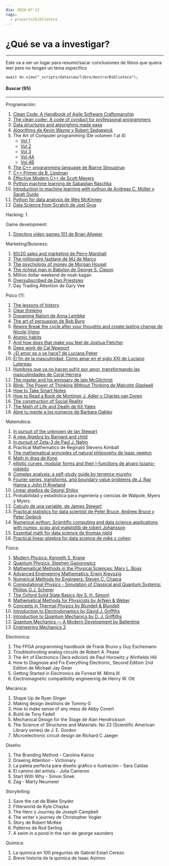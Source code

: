 ```yaml
---
dia: 2024-07-12
tags:
  - proyecto/biblioteca
---
```

# ¿Qué se va a investigar?
---
Este va a ser un lugar para resumir/sacar conclusiones de libros que quiera leer pero no tengan un tema especifico

```dataviewjs
await dv.view("_scripts/dataview/libro/mostrarBiblioteca");
```

#### Buscar (95)
---
Programación:
1. [Clean Code: A Handbook of Agile Software Craftsmanship](https://www.amazon.com/-/es/Clean-Code-Handbook-Software-Craftsmanship/dp/0132350882)
2. [The clean coder: A code of conduct for professional programmers](https://www.amazon.com/Clean-Coder-Conduct-Professional-Programmers/dp/0137081073?crid=96VPKYXOH8G3&dib=eyJ2IjoiMSJ9.rdw3PMr3wD3WIrcNOulGNDSIU56H-W8ejYEhzLxdz1S7nHsRVJgGKZ-uygyZqYv4RppqhCDJn1y9oIiWuJchnUgCmpyve-FPnW-tvWjLRy2_vqKqqtTN17SfunWthmUuLQ5eQFCdAVc1fxE4VS7MpELr3gjZ6wD2r9Wn0Ygf2aHzWMffr5kkmE_Zhmgdb9VIIk5BIyjkTyJU20AzibTg6Qg02tEqBuG7DYw5lGfQAXY.pUuCMnnmmdzQiVPZGQJMQpqknm9x3p_a8X0_AZ1IXJg&dib_tag=se&keywords=clean+coder&qid=1729865582&s=books&sprefix=clean+coder,stripbooks-intl-ship,262&sr=1-1)
3. [Data structures and algorighms made ease](https://www.amazon.com/Data-Structures-Algorithms-Made-Easy/dp/819324527X?crid=G31OCCC8ZQQA&dib=eyJ2IjoiMSJ9.8PqGJDeo_Ni4bawG2n0vNWxFlJe6RRbcOAwHvqFEpugIB3uS9B9CCvCh_cvbzDpVo0saFGFjmO8Ry9ae_5Hy84DPy5BXWUmgJOq3Jmik-rT6Eq3QHSZA25dOQeRwylLm10UQHFk-2qp24oz2jE7_HtAl6K3Ie3z7ApgVGXyQ3LYvlxvz9aSLZ4Kv9OlIGaj6FtoSqc9DWZPEmBmIjrWXB_EGIgxwKU6bhke773mBkM8.ZL256Mn5VIPP2oEbHZZAotewciMToYVtAyWujE6m1TE&dib_tag=se&keywords=data+structures+and+algorithms+made+easy&qid=1729865654&s=books&sprefix=data+structures+and+algorighms+made+ease,stripbooks-intl-ship,710&sr=1-1)
4. [Algorithms de Kevin Wayne y Robert Sedgewick](https://www.amazon.com/Algorithms-4th-Robert-Sedgewick/dp/032157351X?crid=3TAJ5AVYTGJ6B&dib=eyJ2IjoiMSJ9.nQVh5vkeazDhoB5n4jA7xz_6sPMJug7iKKYTvuooH9kPot_8fLLE_xYZzLtwyWLt1XWAA6QPCYNKV8PTxAhVoploHeQsUhkMXtEHqeUCmq3vYQw2-2BHSYBwM4JtV7895fnqe_YG9a-8WYG6En7nDdkMgHAQQTVAch9JB8Oxa0M.fiQV2WI0xtVSzMCd-UFosYrp58tL_R-nkjZf1JtkVtI&dib_tag=se&keywords=Algorithms+de+Kevin+Wayne+y+Robert+Sedgewick&qid=1729865694&s=books&sprefix=algorithms+de+kevin+wayne+y+robert+sedgewick,stripbooks-intl-ship,253&sr=1-1)
5. The Art of Computer programming (De volumen 1 al 4)
    * [Vol 1](https://www.amazon.com/Art-Computer-Programming-Vol-Fundamental/dp/0201896834?crid=LTGFBWJDSSAX&dib=eyJ2IjoiMSJ9.W1yshZHh5h7sw9X5XePy5JDxLTM4DGqqUqu-BmZw_VPBHNU6XUbsQBMn9oKJ3kaGSCXJpmxcdPGo22f0SlAZTkrRcglOK_ZfOofE8EmWRK6IfNZTTykPomKnNPC8S5WZoq0ZHsAGqvlT0AifV0OvCEJqLRYA0xbr7y-2gij6Vtpy8_sphEi07pNpKDimTXpHJtSf8bgSp1XISzbGxV3davWU65AFyqcoRqK67ChWd7k.KqW9EwNi1ECxGIO9ym1NYuk60-oK7hC1wT_ifExT2-g&dib_tag=se&keywords=The+Art+of+Computer+programming&qid=1729865739&s=books&sprefix=the+art+of+computer+programming,stripbooks-intl-ship,435&sr=1-2)
    * [Vol 2](https://www.amazon.com/Art-Computer-Programming-Seminumerical-Algorithms/dp/0201896842?crid=LTGFBWJDSSAX&dib=eyJ2IjoiMSJ9.W1yshZHh5h7sw9X5XePy5JDxLTM4DGqqUqu-BmZw_VPBHNU6XUbsQBMn9oKJ3kaGSCXJpmxcdPGo22f0SlAZTkrRcglOK_ZfOofE8EmWRK6IfNZTTykPomKnNPC8S5WZoq0ZHsAGqvlT0AifV0OvCEJqLRYA0xbr7y-2gij6Vtpy8_sphEi07pNpKDimTXpHJtSf8bgSp1XISzbGxV3davWU65AFyqcoRqK67ChWd7k.KqW9EwNi1ECxGIO9ym1NYuk60-oK7hC1wT_ifExT2-g&dib_tag=se&keywords=The+Art+of+Computer+programming&qid=1729865739&s=books&sprefix=the+art+of+computer+programming,stripbooks-intl-ship,435&sr=1-6)
    * [Vol 3](https://www.amazon.com/Art-Computer-Programming-Sorting-Searching/dp/0201896850?crid=LTGFBWJDSSAX&dib=eyJ2IjoiMSJ9.W1yshZHh5h7sw9X5XePy5JDxLTM4DGqqUqu-BmZw_VPBHNU6XUbsQBMn9oKJ3kaGSCXJpmxcdPGo22f0SlAZTkrRcglOK_ZfOofE8EmWRK6IfNZTTykPomKnNPC8S5WZoq0ZHsAGqvlT0AifV0OvCEJqLRYA0xbr7y-2gij6Vtpy8_sphEi07pNpKDimTXpHJtSf8bgSp1XISzbGxV3davWU65AFyqcoRqK67ChWd7k.KqW9EwNi1ECxGIO9ym1NYuk60-oK7hC1wT_ifExT2-g&dib_tag=se&keywords=The+Art+of+Computer+programming&qid=1729865739&s=books&sprefix=the+art+of+computer+programming,stripbooks-intl-ship,435&sr=1-5)
    * [Vol 4A](https://www.amazon.com/Art-Computer-Programming-Combinatorial-Algorithms/dp/0201038048?crid=LTGFBWJDSSAX&dib=eyJ2IjoiMSJ9.W1yshZHh5h7sw9X5XePy5JDxLTM4DGqqUqu-BmZw_VPBHNU6XUbsQBMn9oKJ3kaGSCXJpmxcdPGo22f0SlAZTkrRcglOK_ZfOofE8EmWRK6IfNZTTykPomKnNPC8S5WZoq0ZHsAGqvlT0AifV0OvCEJqLRYA0xbr7y-2gij6Vtpy8_sphEi07pNpKDimTXpHJtSf8bgSp1XISzbGxV3davWU65AFyqcoRqK67ChWd7k.KqW9EwNi1ECxGIO9ym1NYuk60-oK7hC1wT_ifExT2-g&dib_tag=se&keywords=The+Art+of+Computer+programming&qid=1729865739&s=books&sprefix=the+art+of+computer+programming,stripbooks-intl-ship,435&sr=1-7)
    * [Vol 4B](https://www.amazon.com/Art-Computer-Programming-Combinatorial-Information/dp/0201038064?crid=LTGFBWJDSSAX&dib=eyJ2IjoiMSJ9.W1yshZHh5h7sw9X5XePy5JDxLTM4DGqqUqu-BmZw_VPBHNU6XUbsQBMn9oKJ3kaGSCXJpmxcdPGo22f0SlAZTkrRcglOK_ZfOofE8EmWRK6IfNZTTykPomKnNPC8S5WZoq0ZHsAGqvlT0AifV0OvCEJqLRYA0xbr7y-2gij6Vtpy8_sphEi07pNpKDimTXpHJtSf8bgSp1XISzbGxV3davWU65AFyqcoRqK67ChWd7k.KqW9EwNi1ECxGIO9ym1NYuk60-oK7hC1wT_ifExT2-g&dib_tag=se&keywords=The+Art+of+Computer+programming&qid=1729865739&s=books&sprefix=the+art+of+computer+programming,stripbooks-intl-ship,435&sr=1-3)
6. [The C++ programming language de Bjarne Stroustrup](https://www.amazon.com/Programming-Language-hardcover-4th/dp/0321958322?crid=3TZCCUQ8JMDUQ&dib=eyJ2IjoiMSJ9.dqLFFcUBpOPMmrZiPY2XGVsAozvhYX1s94iZnmxp9GbVp8Ux2F5xebsjsT87_0gjq1ToiE1Tl8TvtEnpm4Zw8xEeaZtTthzAauTihSdIcy3KC0nxiPYbgckk2LjRgcuP723OZfIFYhBnZ4r22BQMh5HxKOH4ZAkovnRVfBEEmK-gw7b130KBd1zmE4OzQwabHuOCkhkYIhOlLDJh3Pg1luJpEDIMJ6xV9j0YtZRdryI.cizCCpZq-s3amwSKaO9HTWjYKF27z6Kld6Vh8Nt4aFY&dib_tag=se&keywords=The+C+++programming+language+de+Bjarne+Stroustrup&qid=1729865861&s=books&sprefix=the+art+of+computer+programming,stripbooks-intl-ship,212&sr=1-1)
7. [C++ Primer de B. Lippman](https://www.amazon.com/Primer-5th-Stanley-B-Lippman/dp/0321714113?crid=2OMTFIS4J7N5&dib=eyJ2IjoiMSJ9.g3UWPxDFoiB35zNN0DtM64duK9OV3U6hjsbkHE1h_Ok.NPYMEBOmguTVZIDl9V8auvyEz7yFMYmbqwxIsbGdLkM&dib_tag=se&keywords=c+++primer+de+b.+lippmann&qid=1729865882&s=books&sprefix=the+c+++programming+language+de+bjarne+stroustrup,stripbooks-intl-ship,211&sr=1-1)
8. [Effective Modern C++ de Scott Meyers](https://www.amazon.com/Effective-Modern-Specific-Ways-Improve/dp/1491903996?crid=3VQ8UQRUP96H9&dib=eyJ2IjoiMSJ9.TVXKBOCBkOUKvkImz1L6lluy_aV2QlKqf29UEBgFxKxcohE94P5iTEgg6kPATdQbJNqCauk5zMQB-Yw55pRZeTm9JSfu6l8nX3Ws9itlpXw.gn03Odosl2YwT4BJK-RfMcNFjTP4PqmIL-wp-V027Hw&dib_tag=se&keywords=Effective+Modern+C+++de+Scott+Meyers&qid=1729866047&s=books&sprefix=introduction+to+algorithms+in-depth,stripbooks-intl-ship,190&sr=1-1)
9. [Python machine learning de Sabastian Raschka](https://www.amazon.com/Python-Machine-Learning-scikit-learn-TensorFlow/dp/1789955750?crid=2CP13ITDSGF1K&dib=eyJ2IjoiMSJ9.wATt1aK4OV6oyve7-mY_Bd-yvP2ULvd8jqqIjQktJdXu-nh6Iwzs8Q0dgY1TAOjbm-5mp3awLgEIMuTVjVZlqBgLv91HBuoYz5XvL3cR-XXC4k5N_3OQAaOzcev-rSnAr47SnfJ2NFb0p9XNUuVncuhj0SU-NazkbQoRO1eHN9XLo6IEON25AsmZUlR_nOeEUsiJxuot2iuScsw-j77b2I5IncLdSwHdMN-4zmqDQsA.XYX9mqu78klLw_AXjNnuBwDqk0wQO1yFBhjF11_Zm0Q&dib_tag=se&keywords=python+machine+learning+de+sebastian+raschka&qid=1729866078&s=books&sprefix=python+machine+learning+de+sabastian+raschka,stripbooks-intl-ship,372&sr=1-1)
10. [Introduction to machine learning with python de Andreas C. Müller y Sarah Guido](https://www.amazon.com/Introduction-Machine-Learning-Python-Scientists/dp/1449369413?crid=BNRON0SAFNYM&dib=eyJ2IjoiMSJ9.8xvwCgxw2TWdZ-oqg67stg.AtPW5ixvEWsAA7bQUohaD9X6kuFI7NVHFvibPdP5fU4&dib_tag=se&keywords=Introduction+to+machine+learning+with+python+de+Andreas+C.+M%C3%BCller+y+Sarah+Guido&qid=1729866113&s=books&sprefix=introduction+to+machine+learning+with+python+de+andreas+c.+m%C3%BCller+y+sarah+guido,stripbooks-intl-ship,203&sr=1-1)
11. [Python for data analysis de Wes McKinney](https://www.amazon.com/Python-Data-Analysis-Wrangling-Jupyter/dp/109810403X?crid=20Y1Y55J84HTH&dib=eyJ2IjoiMSJ9.mPK50KsuhdOu3siz0pjKPIO2_kY0Alblxl7dy0RuxE7IApqwCzrnr71tOIQwiHY4q-jcUiqFW9sXsH36WForFZNDjVfeQR_aO1xzfjMNloVDH-hih_bK_SWmtoOxAZh0i_0JuFbDFvbPg3IKF61TtYMdzZ2Jh1VrEbJ1ybUHAXXwAne1guuitl96G1qQEZqC7qGLADWn9jOoDMAR3OnSOF_eMpvNfXldKQ1geF2WaqU.5rrPpD4qyuVAmIL71EyquRbaeATbA268k8VEJKGpJ_4&dib_tag=se&keywords=Python+for+data+analysis+de+Wes+McKinney&qid=1729866144&s=books&sprefix=introduction+to+machine+learning+with+python+de+andreas+c.+m%C3%BCller+y+sarah+guido,stripbooks-intl-ship,326&sr=1-1)
12. [Data Science from Scratch de Joel Grus](https://www.amazon.com/Data-Science-Scratch-Principles-Python/dp/1492041130?crid=3OIAUEEZ248JV&dib=eyJ2IjoiMSJ9.8bSg9CnzT6ILYn7fN65f9KV2nW-cKKc8x0_9YIRDZ4RfGvmUjgBr8ITHFe99Cg1SY8hieuHF7QLP1X5h2uj1aw.fkyQ1YsMSDSPF43DpfxXcInCEfEaJsd4VpvCw-p11bg&dib_tag=se&keywords=Data+Science+from+Scratch+de+Joel+Grus&qid=1729866163&s=books&sprefix=data+science+from+scratch+de+joel+grus,stripbooks-intl-ship,825&sr=1-1)

Hacking:
1. 

Game development:
1. [Directing video games 101 de Brian Allgeier](https://www.amazon.com/Directing-Video-Games-Creative-Leaders-ebook/dp/B071Y7DNCZ?crid=1GZG3V6JOVPLY&dib=eyJ2IjoiMSJ9.7DlJqUCB8d78GOhBT7Riww.Wf7-iFEe8-bZTSqLdpZwm23i0Qrx9JIiKL4BIXMPxNA&dib_tag=se&keywords=Directing+video+games+101+de+Brian+Allgeier&qid=1729866236&s=books&sprefix=directing+video+games+101+de+brian+allgeier,stripbooks-intl-ship,203&sr=1-1)

Marketing/Buisness:
1. [80/20 sales and marketing de Perry Marshall](https://www.amazon.com/80-Sales-Marketing-Definitive-Paperback/dp/B0CL2MZDPL?crid=IT5EQQVO6DAL&dib=eyJ2IjoiMSJ9.BJZ3lv_RWXkrAls1ykPUMDx5p8UCy6roP3C9zk2SzNxswYa8li7xnCftjVVvG4jYuWOT0uX_SHnKP5N28ZTcmTDwlQwlhLtfW3NQGZLXkrWIg817zsL63_qtWCxCf652.y0GZZCuZblT_uJuV0vE-2a9jDcB7ZTL1n-3D8r5shak&dib_tag=se&keywords=80/20+sales+and+marketing+de+Perry+Marshall&qid=1729866254&s=books&sprefix=80/20+sales+and+marketing+de+perry+marshall,stripbooks-intl-ship,220&sr=1-2)
2. [The millionaire fastlane de MJ de Marco](https://www.amazon.com/Millionaire-Fastlane-knacken-Reichtum-Wohlstand/dp/395972487X?crid=557LRHL5R5W4&dib=eyJ2IjoiMSJ9.GUCj3YwvvXu_pCiizljGfg3-FH-FhZR5zYA5simVted01sp0ffqu6vA4DjA2VKJ9aXzY2bz1_fhVZ49-XnhgnjSchH3vd8p50O5HtuVz58-FlLk8SNd194B_EK0qG86batK8I9B67ypqO2OXIBs2vZgzfjImUN35-uXIe1QM2tMVGnD6xuw5gOBATdc29PpoRsvmU_y_Ll5BplkvgF03oWtJ9R9N-1WQLSvObXu-eZ0.EsEkBFW298HK0nAre6eGRHIps4jSfBeYz-LEKK5ZS5U&dib_tag=se&keywords=The+millionaire+fastlane&qid=1729866340&s=books&sprefix=the+millionaire+fastlane,stripbooks-intl-ship,218&sr=1-3)
3. [The psychology of money de Morgan Housel](https://www.amazon.com/Psychology-Money-Timeless-lessons-happiness/dp/0857197681?crid=7R0C2S4AAOZD&dib=eyJ2IjoiMSJ9.1Ej9TpPoVuWM_km1joB3ij0KT2bhjKJm25RtqF_GYQpDVbH-tZ8y5F6FfT1ynI17n-TzQKckik57jKgCrnN8A1GeXEnUg-DAixOO6WxNYLM4aFSYGIGQ50kpZt2A5B6PLU4G-XvXt4oqkqjHvC0clXCCNwXirCVJ32XWMtkuB4NSVJzLK7zs2iPYFbW5E9n2p3li_vk-e6jm_KtKeRfLTb6C60q90GLI1zu28nMXRiM.qSdbbRcF8kz8O7knPtkNj7rmGW8EZnx3ZLe3bexpG6U&dib_tag=se&keywords=The+psychology+of+money+de+Morgan+Housel&qid=1729866362&s=books&sprefix=the+psychology+of+money+de+morgan+housel,stripbooks-intl-ship,509&sr=1-1)
4. [The richest man in Babylon de George S. Clason](https://www.amazon.com/Richest-Man-Babylon-Original-Classics/dp/B0C1J5ML66?crid=1TFPIAFAWXPWZ&dib=eyJ2IjoiMSJ9.gMu8U7XPoF3OOrZS97EvI84j8UEHHBqsRZ8Hh-hwQB2kcgVlO2dLruo3DX8CDAfzSvY1PryWMdjJkDu_RE9EsZO_YS50rKAwTU1nGN0KF-hGwr-QxkvhHI8ovSALkAU-_07w_OM1tBBHjsU40ZwSOrki1gfOUJe8SVyZstARiW0hgJj_9gdTl2cDO3IpWSX63Qja8uXQUgV_c1KQ70bJRlKVShmZnwqHtn2RiXBbD4g.bCzw7kwwr8Z6zeXoOLwWOZGs0QjTtN9oPLaywwMkoq8&dib_tag=se&keywords=The+richest+man+in+Babylon+de+George+S.+Clason&qid=1729866384&s=books&sprefix=,stripbooks-intl-ship,221&sr=1-1)
5. Million dollar weekend de noah kagan
6. [Oversubscribed de Dan Priestsley](https://www.amazon.com/Oversubscribed-How-People-Lining-Business/dp/0857088254?crid=20FUN0K0475TP&dib=eyJ2IjoiMSJ9.7Tkc792eUVB-E_fipTsJ0g.0ztbyoSRKj0qfcwtoZQPvMmlJzMjcxNBt7tkPJ_arwU&dib_tag=se&keywords=oversubscribed+by+dan+priestley&qid=1729866546&s=books&sprefix=oversubscribed+by+dan+priestsley,stripbooks-intl-ship,196&sr=1-1)
7. Day Trading Attention de Gary Vee

Psico (?):
1. [The lessons of history](https://www.amazon.com/Lessons-History-Will-Durant/dp/143914995X?crid=2LSIQGR9CJW6U&dib=eyJ2IjoiMSJ9.BnI9pFJ-J-5QXF9gItvf4BXJ9mGLSjWfxbCZfenWsJcSk7Ta0YlfOLT6xvPzglHczegsLTMLdMaqlKMqDQYcqqrVVnOdhKbNFupH5ZQFlIcG2sE5yr9-QaPLPm9BWobYDBdLL69kTLvSa3w9U-8b7yVLpRof7cYMytKXDi4ilsrzbiDioiICwyBf3-iUV8YvYP087fC1FRUqqYzE6snbTukmx7q7uxI6sI3iwDD4B9E.-7PVBRJo3Zu8DjR9EqJ6v1VSWeC2pXc2e5Apx7GXKgM&dib_tag=se&keywords=The+lessons+of+history&qid=1729866601&s=books&sprefix=day+trading+attention+by+gary+vee,stripbooks-intl-ship,200&sr=1-1)
2. [Clear thinking](https://www.amazon.com/Clear-Thinking-Turning-Ordinary-Extraordinary/dp/0593086112/ref=sims_dp_d_dex_ai_speed_loc_mtl_v5_t1_d_sccl_3_1/145-7695751-8397345?content-id=amzn1.sym.526d27b3-2efe-4f81-8a09-4d61e1515e3b)
3. [Dopamine Nation de Anna Lembke](https://www.amazon.com/Dopamine-Nation-Finding-Balance-Indulgence/dp/B08LQZCGDJ?crid=3O633SDEG5BGN&dib=eyJ2IjoiMSJ9.CbGRT43DDyCX0BQVGMrdXX-lkMEA7NV5Au2BUwmgK60ww5HeQDBDcPC7MWYI2zF9BULh9mMM4Ai5PiJY1CZ4Bw7dYVrtvogUmfvB9hC0jcdXyRZiWW8E8MTjsn20Vuh8TSITjDyEnAlYJ1sd0FlEI_EAqLP5-3pPRfzkK3Y2SjBmACdGXTOr7SwOjtj8zEHshAsZrB3V2wpXGB_DFcMLBaQJoWFvSoAvNivaEaJLZcc.xtUA29zhEnKWj3RxqqzQnze1_xttJdrU8qJlUUuE2EA&dib_tag=se&keywords=Dopamine+Nation+by+Anna+Lembke&qid=1729866714&rnid=618072011&s=books&sprefix=dopamine+nation+b+anna+lembke,stripbooks-intl-ship,205&sr=1-1)
4. [The art of persuasion de Bob Burg](https://www.amazon.com/Art-Persuasion-Winning-Without-Intimidation/dp/0768413001?crid=2XNZTS4SHWTF0&dib=eyJ2IjoiMSJ9.nFuXmimV_tOAfCaXcaltju1Jvp_d4yWiFwLZsBjyToqjAd-8DjRVCrBGmbim4Gv7TzNuo4vHm6MtljWXLQnVzZHX50LJaNt1Hyj5Uw-8bElBvoafq6X9TF8C4FVor-ZVKk5_iyW7hg1By9gbgRvvAodJqbAqmjc_uf7-fHZxkvnP9lvQQfwK_CcG9bM1kX0c0Bt6-jbSZqAAiY0qM01D0A.MJtSRU4DlXi2RndT7g9D0An38eC0hYTYmk2IoHz_ZOM&dib_tag=se&keywords=The+art+of+persuasion+by+Bob+Burg&qid=1729866749&s=audible&sprefix=the+art+of+persuasion+by+bob+burg,audible,223&sr=1-1-catcorr)
5. [Rewire Break the cycle after your thoughts and create lasting change de Nicole Vigno](https://www.amazon.com/Rewire-Your-Neurotoolkit-Everyday-Life/dp/0063349795?crid=28ZG0XW0VMYU0&dib=eyJ2IjoiMSJ9.2jKYcU8LxO07-R_Tjm-MZhVnwSsQS68zD36UAUq_7BlGEq0kWei6VKBQbTRUCXu71u34hvMifhQsBQt20pVl2id-jI1oArVxEwvw5rD2plrOGJ7m9aqgVdUGaEu-yABrBaU0X0xn9ytdzKZHyasH7w.AqAG0W1zfnEcRsNQEQgdwcWlmbPbsyDLWS1FLKjoC9o&dib_tag=se&keywords=Rewire+Break+the+cycle&qid=1729866808&sprefix=rewire+break+the+cycle,aps,219&sr=8-1)
6. [Atomic habits](https://www.amazon.com/Atomic-Habits-Proven-Build-Break/dp/0735211299?crid=18VZ7NS9OMS2M&dib=eyJ2IjoiMSJ9.desXBN_Qe9kRWhqrsJgXDbUNCJYBOODLJKMwqNe-dR08ozlr93Z6iKlhN2Z3CyvRXzYGcK-RDDWTWu2JYnuDDXd-q7Rnkibaa7yoePRRPX9oqz8wwOhQaLOmZ7kdS2Ni5W-et6RZDovo-WMkPDpJVuakpD5iLMqI5BXxS_wkuOZCqlIvJV1_t_o-AmufB4NbKl2A49C0rUAPVdg-FBXFj21YP4aqZHLBs8CbepSxQ5g.1FvkafUUso79XNkHVEQUfsPVffZNJtNX_q9wYrUYPXM&dib_tag=se&keywords=Atomic+habits&qid=1729866826&sprefix=atomic+habits,aps,256&sr=8-1)
7. [And how does that make you feel de Joshua Fletcher](https://www.amazon.com/How-Does-That-Make-Feel/dp/0063310120?crid=1S62ZM76O7G6X&dib=eyJ2IjoiMSJ9.87fr2bmaHfcLPSSafjeXG7lZBPL0bQUnYHB_jq9DEbPGjHj071QN20LucGBJIEps.JXIkbTE9Z_H-Hs3vgUWAWREu0AALANo2_7sbrRrqZL4&dib_tag=se&keywords=and+how+does+that+make+you+feel+by+Joshua+Fletcher&qid=1729866853&sprefix=and+how+does+that+make+you+feel+by+joshua+fletcher,aps,239&sr=8-1)
8. [Deep work de Cal Newport](https://www.amazon.com/Deep-Work-Focused-Success-Distracted/dp/0349413681?crid=264ILT1FB0X33&dib=eyJ2IjoiMSJ9.ZU4VTSenX12Bm-lCpPgA1mGMx1VvjgltGgu4ucqBhtVNEdOseR3D9KGKEZKsHkdhDiwbwspGKSoNCFG2NY23klcY-9foNIlVmwrNp1QLcEBFVJ8OIh47drPEcVU--mq9kqKAGrD89rPcSGDht-klfRd_yboLjcyTfjr2fDXxkuqdXLruD1h_85su8PwI3xO-YFu9axchknX3gFq7X4mjE3N3zqxWI-MGuMzTmLNB18g.0oxPUIRLkUJHrcR3ODqqYo3p8aq7ckw30IyRViSe0bc&dib_tag=se&keywords=deep+work+de+cal+newport&qid=1729866881&rnid=618072011&s=books&sprefix=deep+work+de+cal+newpor,aps,252&sr=1-1)
9. [¿El amor es o se hace? de Luciana Peker](https://www.amazon.com/%C2%BFEl-amor-hace-reconstruir-corazones/dp/6124933462?dib=eyJ2IjoiMSJ9.o44qyz7V0Izq3vmAmcRbdWl0OYfJKoZms1qOdE_OyhRL8Ri5DjsQKDcWqbSQEinvq3v1W0rvJ6IuFbXpvp_Bb-AP6F8yfJGh-XGjBQPyg7g.WSuo_h9lia76rSKP6-q742mOSGUEIQTtRCS40p2dqxg&dib_tag=se&qid=1729866925&s=books&sr=1-1&text=Luciana+Peker)
10. [El fin de la masculinidad, Cómo amar en el siglo XXI de Luciano Lutereau](https://www.amazon.com/fin-masculinidad-Spanish-Luciano-Lutereau-ebook/dp/B08KKVQGTK?crid=2IV0L5O8JO64Z&dib=eyJ2IjoiMSJ9.kFqB6VxxQ64gg1wgX_p_XQ.MgdkRXCWXPihGPBS609YzTVzIPGft8dKKC8p64LwNHc&dib_tag=se&keywords=el+fin+de+la+masculinidad+by+luciano+lutereau&qid=1729866970&s=books&sprefix=el+fin+de+la+masculinidad+by+luciano+luterau,stripbooks-intl-ship,214&sr=1-1)
11. [Hombres que ya no hacen sufrir por amor, transformando las masculinidades de Coral Herrera](https://www.amazon.com/Hombres-hacen-sufrir-amor-masculinidades/dp/8490976074?crid=2YULS6H1JI1HR&dib=eyJ2IjoiMSJ9._iICFSkWwBjFnR4IyjWT5xm92lREHGOVICsRWVVqaPc.0rNe4igHrJgY3sL0UzRuJFRxkRoCLL-gj9ICd6XmeRo&dib_tag=se&keywords=Hombres+que+ya+no+hacen+sufrir+por+amor,+transformando+las+masculinidades+de+Coral+Herrera&qid=1729866998&s=books&sprefix=el+fin+de+la+masculinidad+by+luciano+lutereau,stripbooks-intl-ship,201&sr=1-1)
12. [The master and his emissary de Iain McGilchrist](https://www.amazon.com/Master-His-Emissary-Divided-Western/dp/0300245920?crid=2WZ4JY6HTRXBJ&dib=eyJ2IjoiMSJ9.95G2i_yW1ktsVhkMAUb-W-cGFz174TBSLClFVXdsXyHXTPUN1SAil6y3AUBfTsoZiB0471cYh2gWBmZHkOJSG7bXmIzpRG16vK9gKGNp3tUn_zRY_bhRFFNStawUL-XwOH87TZ7zt2a6hPpP02dIYn15QRVUPqBpvBsD1RURAT9pXvDF4d3CS66ohnAfYkMbbz5RXp0B72LsENQOg9gvBHLfAueLP7vgiim_R-fY5Fs.grmvoPvZCBFbuepXypGnI1pRWLB-axjIfKBQGS6ukoI&dib_tag=se&keywords=The+master+and+his+emissary+by+Iain+McGilchrist&qid=1729867019&s=books&sprefix=the+master+and+his+emissary+by+iain+mcgilchrist,stripbooks-intl-ship,210&sr=1-1)
13. [Blink: The Power of Thinking Without Thinking de Malcolm Gladwell](https://www.amazon.com/Blink-Power-Thinking-Without/dp/0316010669?crid=P0MKRT2WPM46&dib=eyJ2IjoiMSJ9.cud7ckXz-oUVmNfEraHbYvQrYDiLp8AAWs91LhaGsJzVpUhp_jTvZkyqQocJ5Vg5Kq5A2U2v7uYPmm9HYfnjkQSA3vCs1p2XzCl1CbwYDQI6vFVlGn0Sdhl8Qz0ABgGGIRaYBauGfkAfuGE8I09DM_-ZQPCiAg5Cl77jEsVRuW7NzPiE_fJYWBGr13_uG-B7d_XuBYlL2VnnVJ1QH5tuiLg5Ru3Feu8qw2WOcGt1XmA.FoamWED_zpjxmN9xV490WiHJu-qVlwguXLqKLa433Fc&dib_tag=se&keywords=Blink:+The+Power+of+Thinking+Without+Thinking+de+Malcolm+Gladwell&qid=1729867189&s=books&sprefix=blink+the+power+of+thinking+without+thinking+de+malcolm+gladwell,stripbooks-intl-ship,224&sr=1-1)
14. [How to Take Smart Notes](https://www.amazon.com/How-Take-Smart-Notes-Technique/dp/8197022259?crid=1WJEXZ1T7U2GE&dib=eyJ2IjoiMSJ9.YBwST8cgh8_L-Bvv5mf6aAudnMT_cy59YheFQYCu55Dpn5v_SchEwOGJcG0upl8aVTpbsc1aDnMd6dz_GIT99z18_r3k-4OVWub0k3GlOONRk2JL4Tya0haZe_OL4R0kwDF-muBLZaky-lIJ-1rVmDw6mgF3JY_OSi6ZmGlDyoYQdHBY4cZcFsVMH8llV0Y-ALXiKj_6qZs5VJxhEBBu-HRzFIj5lScnyfz2Z-oQ3qQ.C9dZPvhziYRj6jfICfx_D2pMoxTyYt33qk6EJl0oVX8&dib_tag=se&keywords=How+to+Take+Smart+Notes&qid=1729867748&s=books&sprefix=how+to+take+smart+notes,stripbooks-intl-ship,484&sr=1-2)
15. [How to Read a Book de Mortimer J. Adler y Charles van Doren](https://www.amazon.com/How-Read-Book-Classic-Intelligent/dp/0671212095?crid=304TVXGTB6VTJ&dib=eyJ2IjoiMSJ9.3hZRJBXe5ebTvf1hRrM9t0ckiUkmFxnNVPtPQMEEMZfDfHV2uTfoE7nz626jn4qna9vB1zLwNchFZbhBV8Z-Kijrn3P9BzavsMbIBlYAkKqJOUH4DrvioJ_b08Yqm5QS7txJVH_mL7SFIwGy1gu0ysOwMRu_SIMfL-dz_KMYUlzIVKOUiGrlq5P4Pj4a3bBT.f30p9BQXmypVOyiHeJFXY0Pd3bZ4ZVbRDb6i30q7jTU&dib_tag=se&keywords=How+to+Read+a+Book+de+Mortimer+J.+Adler+y+Charles+van+Doren&qid=1729867872&s=books&sprefix=how+to+read+a+book+de+mortimer+j.+adler+y+charles+van+doren,stripbooks-intl-ship,231&sr=1-1)
16. [The construction of Social Reality](https://www.amazon.com/Construction-Social-Reality-John-Searle/dp/0684831791?crid=1OT7QVLJ9H575&dib=eyJ2IjoiMSJ9.7CADxWMbikr4fs8QfBEvcZlPsrFOFxkBEaReye2Yf3fjSpEl7dHbRqYLSOvZr61vzYNYMJoF3wxOPycRuWQA1xINvKDxTpMXkL97ojx3boGmP_qNatsvyUygsHlsW8ecK6ww5nFHvZAttfMUpjlWJJFThvD6k4aSBsEPlsNx00LgGJRiImLVVgzNKduHQ0ejogZs1gNNVL_I2htLA2f22E6qyLEoavQSZHHtIbmaMLY.g0aRGNe4nJMN4bot10-aDdM0bXZ5yhytbMjWywMuxvs&dib_tag=se&keywords=The+construction+of+Social+Reality&qid=1729867889&s=books&sprefix=the+construction+of+social+reality,stripbooks-intl-ship,476&sr=1-1)
17. [The Math of Life and Death de Kit Yates](https://www.amazon.com/Math-Life-Death-Mathematical-Principles/dp/1982111879?crid=2FSRLBNIF306U&dib=eyJ2IjoiMSJ9.JisQ_I18P9kiU0SkOUI90lu_qZZ2Ae4qpVgpieBSJ2uaYE1u_zQTbySPb9LOBBPKnqBrxXIOvPZTeb6Glqr0FOAP6F8yfJGh-XGjBQPyg7g.BoFKGGApuG1_3FtMuzkQi7js2pc8XikUvyTc5OgONRc&dib_tag=se&keywords=The+Math+of+Life+and+Death+de+Kit+Yates&qid=1729867907&s=books&sprefix=the+math+of+life+and+death+de+kit+yates,stripbooks-intl-ship,210&sr=1-1)
18. [Abre tu mente a los números de Barbara Oakley](https://www.amazon.com/Abre-mente-n%C3%BAmeros-FICCION-Spanish-ebook/dp/B01HTFCNVM?crid=2DXCHAYVRP2KH&dib=eyJ2IjoiMSJ9.tW7po8xW-TvC_hszmq-zV5hGNrqWaSsXSHT5EUbdOXzGjHj071QN20LucGBJIEps.yjrTYyCgUGd-CTCLdplwx6tgArHkHRsBDj7c2irmq00&dib_tag=se&keywords=Abre+tu+mente+a+los+n%C3%BAmeros+de+Barbara+Oakley&qid=1729867947&s=books&sprefix=abre+tu+mente+a+los+n%C3%BAmeros+de+barbara+oakley,stripbooks-intl-ship,195&sr=1-1)

Matemática:
1. [In pursuit of the unknown de Ian Stewart](https://www.amazon.com/Pursuit-Equations-That-Changed-World/dp/0465085989?crid=2377Y82ZXWKUL&dib=eyJ2IjoiMSJ9.hfuwVt2_o82rbVCztjptioq2cEQ-8iL3UcMkMup6twk.eJlo7lqy1G7TS3lIqW8avFXt5yljkOhMNYIfv5lXX5U&dib_tag=se&keywords=In+pursuit+of+the+unknown+de+Ian+Stewart&qid=1729868452&s=books&sprefix=abre+tu+mente+a+los+n%C3%BAmeros+de+barbara+oakley,stripbooks-intl-ship,583&sr=1-1)
2. [A new Algebra by Barnard and child](https://www.amazon.com/new-Algebra-1-Samuel-Barnard/dp/1016604378?crid=37S7R5COEPHBY&dib=eyJ2IjoiMSJ9.dqNrPRmhTAJ1sPb7kGi4A11imw_4fOSVbh1xWpZn70gqcOR2KvkL59QxUkBSJXPW.NU8Bm_DFNPEQlr3nDEgnHOYDgRdfzeJPUQ3i62wpLAs&dib_tag=se&keywords=A+new+Algebra+by+Barnard+and+child&qid=1729868520&s=books&sprefix=a+new+algebra+by+barnard+and+child,stripbooks-intl-ship,215&sr=1-1)
3. [In pursuit of Zeta-3 de Paul J. Nahin](https://www.amazon.com/Pursuit-Zeta-3-Mysterious-Unsolved-Problem/dp/0691206074?crid=33B3JDL9EN470&dib=eyJ2IjoiMSJ9.Fov8JTyz7pvVDI8c1fdx1Q.Pyjh183Q_79IGvSpM6nP3erbg4VYozFvZEpTtVZj51Y&dib_tag=se&keywords=In+pursuit+of+Zeta-3+de+PAul+J.+Nahin&qid=1729868542&s=books&sprefix=a+new+algebra+by+barnard+and+child,stripbooks-intl-ship,229&sr=1-1)
4. Practical Mathematics de Reginald Stevens Kimball
5. [The mathematical principles of natural philosophy de Isaac newton](https://www.amazon.com/Mathematical-Principles-Natural-Philosophy-Principia/dp/1724680447?crid=2CD6S63NOBP91&dib=eyJ2IjoiMSJ9.qmwfK75G1aQ_2OPUB9yowZ0Y8wkn9pak1MrwRhtdJu34E4UQZd8GBCu6-xW-RllkDdV4MeIwov2ynhFArkWyL7DFUTwiHqUjiiHnT4NXB4chw4_srNYp8haX1wKn4ZkdHCTLDZN56bqhgn76vSrESW5sFgSGbfTl1xZqSACW0pkS5QOuObMTtBICCNGihvYv7B25JwXMgMLsuZpE9ndbvnPrry2u5TRhcFqTyvEXvzU.UVfpMmy6BRnY_VuFZIldgMMNSoPfnrgUaUiEj2w24ZI&dib_tag=se&keywords=The+mathematical+principles+of+natural+philosophy+de+Isaac+newton&qid=1729868610&s=books&sprefix=practical+mathematics+de+reginald+stevens+kimball,stripbooks-intl-ship,188&sr=1-1)
6. [Math in drag de Kyne](https://www.amazon.com/Math-Drag-Kyne-Santos/dp/1421448742?crid=ZCGFNMAJ7MCR&dib=eyJ2IjoiMSJ9.wG1jFjm84qFU5QRND64euw.Z8q5abVHSjb7w98XuBihgxCGVxC68e6P0u0pec3s_TY&dib_tag=se&keywords=Math+in+drag+de+Kyne&qid=1729868637&s=books&sprefix=math+in+drag+de+kyne,stripbooks-intl-ship,194&sr=1-1)
7. [elliptic curves, modular forms and their l-functions de alvaro lozano-robledo](https://www.amazon.com/Elliptic-Modular-L-functions-Student-Mathematical/dp/0821852426?crid=A6XPRF478WBB&dib=eyJ2IjoiMSJ9.K1dC0slNhmDgQGUQYEmaRQ.u424SD637ld7zC_qoA7v5jnirzfUG7zx_IBTvOeiF70&dib_tag=se&keywords=elliptic+curves,+modular+forms+and+their+l-functions+de+alvaro+lozano-robledo&qid=1729868658&s=books&sprefix=elliptic+curves,+modular+forms+and+their+l-functions+de+alvaro+lozano-robledo,stripbooks-intl-ship,197&sr=1-1)
8. [Complex analysis: a self-study guide by terrence murphy](https://www.amazon.com/Complex-Analysis-Self-Study-Terrence-Murphy/dp/0996167153?crid=1V0PXMEDTDTOZ&dib=eyJ2IjoiMSJ9.t0BRoZvzO2_ff0N1rJfNaA.Akd37ne26i-wbwdUxCFZdkedMVX9bRM8GplH2bVO1No&dib_tag=se&keywords=Complex+analysis:+a+self-study+guide+by+terrence+murphy&qid=1729868689&s=books&sprefix=complex+analysis+a+self-study+guide+by+terrence+murphy,stripbooks-intl-ship,209&sr=1-1)
9. [Fourier series, transforms, and boundary value problems de J. Ray Hanna y John H Rowland](https://www.amazon.com/Fourier-Transforms-Boundary-Value-Problems/dp/0486466736?crid=1NTNCO08IUHEF&dib=eyJ2IjoiMSJ9.EO9hSrqeoJAN6cOA8ThIYvJYUCVmWxjCsys6ebLAzok.P0Nfxe-Rf1I9ACIOAi9E1zXDsrcCkNCNj_f_M65Drc0&dib_tag=se&keywords=Fourier+series,+transforms,+and+boundary+value+problems+de+J.+Ray+Hanna+y+John+H+Rowland&qid=1729868711&s=books&sprefix=fourier+series,+transforms,+and+boundary+value+problems+de+j.+ray+hanna+y+john+h+rowland,stripbooks-intl-ship,200&sr=1-1)
10. [Linear algebra de Georgi Shilov](https://www.amazon.com/Linear-Algebra-Dover-Books-Mathematics/dp/048663518X?crid=135R32S4WBUIZ&dib=eyJ2IjoiMSJ9.oKdVet74XkFtbermZDc8jEWP02r2W_fbLhz2S8C5vZrbL1WRkvZ33H9JgnAPM_4M.EyEPyeDwrUNUdeKz55NkmaBImPgDk3BaMo11P-OJITk&dib_tag=se&keywords=Linear+algebra+de+Georgi+Shilov&qid=1729868729&s=books&sprefix=fourier+series,+transforms,+and+boundary+value+problems+de+j.+ray+hanna+y+john+h+rowland,stripbooks-intl-ship,211&sr=1-1)
11. Probabilidad y estadística para ingeniería y ciencias de Walpole, Myers y Myers
12. [Calculo de una variable, de James Stewart](https://www.amazon.com/Calculo-una-Variable-Trascendentes-Tempranas/dp/970686069X?crid=1WE941RKBSXY1&dib=eyJ2IjoiMSJ9.2_ga_OnJYDaRs438RLAZyo96MqHSFyjNCByNvIAUP4j9UO1uTAHvyAe4TXNrn50fJ-U1XwCFNeRQ8WJu6TXws5Wj2-0Ep514hWjHmCSgvV8.MmaPZvRTEECJdbOBWvwwGk3SVIwA6JU37DO8eE080GA&dib_tag=se&keywords=Calculo+de+una+variable,+de+James+Stewart&qid=1729868773&s=books&sprefix=calculo+de+una+variable,+de+james+stewart,stripbooks-intl-ship,198&sr=1-1)
13. [Practical statistics for data scientist de Peter Bruce, Andrew Bruce y Peter Gedeck](https://www.amazon.com/Practical-Statistics-Data-Scientists-Essential/dp/149207294X?crid=JI8XWTSIF76I&dib=eyJ2IjoiMSJ9.kCj9lYfD5fDqEU1EkOrR1Q.pfmbrCfU9iBhvAtXKcPyPikKLnoXhHXARMo29OL8bhQ&dib_tag=se&keywords=Practical+statistics+for+data+scientist+de+Peter+Bruce,+Andrew+Bruce+y+Peter+Gedeck&qid=1729868790&s=books&sprefix=practical+statistics+for+data+scientist+de+peter+bruce,+andrew+bruce+y+peter+gedeck,stripbooks-intl-ship,193&sr=1-1)
14. [Numerical python: Scientific computing and data science applications with numpy, scipy and matplotlib de robert Johansson](https://www.amazon.com/Numerical-Python-Scientific-Applications-Matplotlib/dp/B0D2CHYKQR?crid=208A4R0J8S3ZS&dib=eyJ2IjoiMSJ9.evoYkBoxZbcRuI5GVbOzUeZcZpJjH7B_3tRswEjrm5TGjHj071QN20LucGBJIEps.gbQLruBgSYe-jbwKsOjeBAxairHFP2Tpy1EIXPSRL1Q&dib_tag=se&keywords=Numerical+python:+Scientific+computing+and+data+science+applications+with+numpy,+scipy+and+matplotlib+de+robert+Johansson&qid=1729868827&s=books&sprefix=practical+statistics+for+data+scientist+de+peter+bruce,+andrew+bruce+y+peter+gedeck,stripbooks-intl-ship,468&sr=1-1)
15. [Essential math for data science de thomas nield](https://www.amazon.com/Essential-Math-Data-Science-Fundamental/dp/1098102932?crid=2YG3N0W7E85TE&dib=eyJ2IjoiMSJ9.oCWfT1c5X672L2qDn0rVJw.-njxneTaSMZKAfZjiDu1koU8RfiXgmErBGTZmxfxUf8&dib_tag=se&keywords=Essential+math+for+data+science+de+thomas+nield&qid=1729868846&s=books&sprefix=essential+math+for+data+science+de+thomas+nield,stripbooks-intl-ship,196&sr=1-1)
16. [Practical linear algebra for data science de mike x cohen](https://www.amazon.com/Practical-Linear-Algebra-Data-Science/dp/1098120612?crid=PBZPRS7WHUQB&dib=eyJ2IjoiMSJ9.dskc3tqK-ltTDK86IbJ6Gas_OjmMF_s_gPTat66GBqxjGB_RuirvIJReyCOQet64OZlS3RNtqP7lmt4F37XuBw.ekOW_JzCb3-RKa4a6Gi3dDJiDW7fsE7r8A4sNQZp7I8&dib_tag=se&keywords=Practical+linear+algebra+for+data+science+de+mike+x+cohen&qid=1729868879&s=books&sprefix=practical+linear+algebra+for+data+science+de+mike+x+cohen,stripbooks-intl-ship,203&sr=1-1)

Física:
1. [Modern Physics: Kenneth S. Krane](https://www.amazon.com/Modern-Physics-Kenneth-S-Krane/dp/1119590582?crid=30GKX2N6CVWK6&dib=eyJ2IjoiMSJ9.zDzuea-K-W26tLjsH6UCOrqItDb5rUEjcJnmsGCR3EZbrtEZrOaYF26hUaUNyRS0Ib9-u_Z1l5x3ZRkyaQ6tbexprPtD5lLZCadsJNYxY-xB8_QteAlP9DaQRHFTxFDw.MmtP8Hvm8VuSviEXqmsVck3geaHTv7cYOvOO7MaqpFI&dib_tag=se&keywords=Modern+Physics:+Kenneth+S.+Krane&qid=1729883754&s=books&sprefix=modern+physics+kenneth+s.+krane,stripbooks-intl-ship,215&sr=1-1)
2. [Quantum Physics: Stephen Gasiorowicz](https://www.amazon.com/Quantum-Physics/dp/0471429457?crid=2XJXLNV78FVWA&dib=eyJ2IjoiMSJ9.H7yP2hq-PvJt2GFCadX9NaL0SIiCEXTxzqFCzmr8e5jGjHj071QN20LucGBJIEps.R3-BDrDp-20nitbt1Qxje_Z4HvmxkJBLlu-3L3qtbZ0&dib_tag=se&keywords=Quantum+Physics:+Stephen+Gasiorowicz&qid=1729883803&s=books&sprefix=quantum+physics+stephen+gasiorowicz,stripbooks-intl-ship,255&sr=1-1)
3. [Mathematical Methods in the Physical Sciences: Mary L. Boas](https://www.amazon.com/Mathematical-Methods-Physical-Sciences-Mary/dp/0471198269?crid=1FOLN0UC5TNZU&dib=eyJ2IjoiMSJ9.ztjz5yCdj1i9lSZxz1XMoWPPzcON3bzMQDuP7PKHEU1S2BVK9flp9uYiNfPh4n_89qDHNQ2dHwppeTQzhOGSGHVjyBXneNpkHq88smiTjE4.Z_ETrE28PUJIgQjOWyT77AXtcbIexzJ2rk2_7VNQYPM&dib_tag=se&keywords=Mathematical+Methods+in+the+Physical+Sciences:+Mary+L.+Boas&qid=1729883821&s=books&sprefix=mathematical+methods+in+the+physical+sciences+mary+l.+boas,stripbooks-intl-ship,225&sr=1-1)
4. [Advanced Engineering Mathematics: Erwin Kreyszig](https://www.amazon.com/Advanced-Engineering-Mathematics-Erwin-Kreyszig/dp/0470458364?crid=F0D8IL6J6HYG&dib=eyJ2IjoiMSJ9.l9I2ZxMqj_NI9Ruxmls6vNQlBnwhhKlD1q68pgcNehFPepKBklaX5Hdq28seSVeWFi5q1mLEHuXPXGghroy-V-hfvzfRyFQetzzXZnGKkSdEb3PwAe8Umj91JjNtmh1UEjMsn2gynJfV7rfKktfhd99G6IDzt2t5chWrZyGpxrHULdnnhhdrhejVDbjaY6qApTqsPl3qWP_FwQgNLse5xaFmJdWUwvC3RULXYP-g10U.q4o8EvOY7ptizDCqYKKUqwddcWXTnKiO4AKZDsXblXM&dib_tag=se&keywords=Advanced+Engineering+Mathematics:+Erwin+Kreyszig&qid=1729883880&s=books&sprefix=advanced+engineering+mathematics+erwin+kreyszig,stripbooks-intl-ship,235&sr=1-1)
5. [Numerical Methods for Engineers: Steven C. Chapra](https://www.amazon.com/Numerical-Methods-Engineers-Steven-Chapra/dp/007339792X?crid=G7CTI17VO0B9&dib=eyJ2IjoiMSJ9.z1tKNs-UNxAQTnOT80d2EiS2ZoCSpGLgMPLOPMN5-khaa7MlKjUYZVxJjXVulJAUy-G074ZWCr2eViWx2NF4vyOreGLqU4ZGL_CWJUDcBTJTBqpLyK8fChbkaJOag_Ygs409oQp_1ID5l9Yz5D5HBJuwbUUJ0ROEplfGNv1qRML4LhlqrjQdlKG02tRL8s0Ouclj-PzPS-W6tFelwFaZKNHBdQancEwFQx2dASOjDow.nLT9AhFZSKl7c2NyYbwHrj4ZkDcm36ocZeciIqtRAlw&dib_tag=se&keywords=Numerical+Methods+for+Engineers:+Steven+C.+Chapra&qid=1729883907&s=books&sprefix=numerical+methods+for+engineers+steven+c.+chapra,stripbooks-intl-ship,275&sr=1-1)
6. [Computational Physics - Simulation of Classical and Quantum Systems: Philipp O.J. Scherer](https://www.amazon.com/Computational-Physics-Simulation-Classical-Graduate-ebook/dp/B075H856HH?crid=1ZL5PO82DHNOK&dib=eyJ2IjoiMSJ9.jTtDQJHqJQE5Ayu8Ey31xuyZb6PuEKO44gcaORelKAw.nnWBr2rEtfOUvxiEf3LQ8ndsh9HvCTNb8d6Ov40Ttnw&dib_tag=se&keywords=Computational+Physics+-+Simulation+of+Classical+and+Quantum+Systems:+Philipp+O.J.+Scherer&qid=1729883927&s=books&sprefix=computational+physics+-+simulation+of+classical+and+quantum+systems+philipp+o.j.+scherer,stripbooks-intl-ship,243&sr=1-1)
7. [The Oxford Solid State Basics (by S. H. Simon)](https://www.amazon.com/Oxford-Solid-State-Basics/dp/0199680779?crid=21O9HYFUX71NK&dib=eyJ2IjoiMSJ9.lBAO-LQB08rXbc15CO3b8cLEyBRMeFWUp-ZIy8Jz2aqoEvUBVzhZbW_oU88HjiKvqHlhDnym7SaUM1AQv8rLYhysQ_Yq4_F1XFig6dURo3Kz2fbAA_3_nmdF698mWdjYT6G7rR0dNT5UxGGJEJfmGBOUsmrqg66EWY1dDPqnGu_qk3J9o00pyemDRhFtbWoqzu1MfWN_lbPt99wkzyo0cVflwf7_Y25rt-OI4UGDG-I.lfrqJ_QjRYG7zyLXtE9xxe5qu2hEnXTyDW9FmxTxCDw&dib_tag=se&keywords=The+Oxford+Solid+State+Basics&qid=1729883953&s=books&sprefix=computational+physics+-+simulation+of+classical+and+quantum+systems+philipp+o.j.+scherer,stripbooks-intl-ship,216&sr=1-1)
8. [Mathematical Methods for Physicists by Arfken & Weber](https://www.amazon.com/Mathematical-Methods-Physicists-George-Arfken/dp/9381269556?crid=GY6UCELTJY3U&dib=eyJ2IjoiMSJ9.-Q4oKaNe0TgCFFLM1M2ryyaV8RJBkathLKU0LSa5Hf-I-TVQqZw2tESiJrGwxWJJ-rsOC5sDfv7IhgJADoUmTBCDeEaCLO-u9wB3PIfcTOoUR676lnTxs2uWCBf16_ah8I-_UCrp45WSr21urpWRmnNaoDIB-l2ASbbJdaV2wt0.QCF-MX-xoVSHcyI3iBehAN_8eMOPUGZF9Yo3gAf4QXU&dib_tag=se&keywords=Mathematical+Methods+for+Physicists+by+Arfken+%26+Weber&qid=1729883977&s=books&sprefix=mathematical+methods+for+physicists+by+arfken+%26+weber,stripbooks-intl-ship,226&sr=1-1)
9. [Concepts in Thermal Physics by Blundell & Blundell](https://www.amazon.com/Concepts-Thermal-Physics-Stephen-Blundell/dp/0199562105?crid=1U5MY1FPXFA00&dib=eyJ2IjoiMSJ9.rE8n03vw1QP9gPDijp6IIQ.qCFgNzzw4P1KbERz11wxpKLOupizU94eqNg_dhUrlZA&dib_tag=se&keywords=Concepts+in+Thermal+Physics+by+Blundell+%26+Blundell&qid=1729884017&s=books&sprefix=concepts+in+thermal+physics+by+blundell+%26+blundell,stripbooks-intl-ship,226&sr=1-1)
10. [Introduction to Electrodynamics by David J. Griffths](https://www.amazon.com/Introduction-Electrodynamics-David-J-Griffiths/dp/1009397753?crid=1SZPYAV0094W5&dib=eyJ2IjoiMSJ9.27ThVQXCmIhOLsVdRNzWWJOjFzg1qtSICId7_xs-erB_4AMJB2C437ajYdwMd2BOv-96l3HKZmkNjK9GCsL2buUkAmrol-zoThGNSPrVxDaRGyT07_HmRTnP8e1chkoy_q_w666qKHG8D1wPvEQlJTq9Hbt4_xcjDTig9FBHnO9e1jgV-MIoRtbdaJyaETSpr8r17YjZebYOz5jyL0IXeA.-C5IW3p_Xq9CQ8-Tto6gK3d-NEtEXnxn_ZUwQS4wJhY&dib_tag=se&keywords=introduction+to+electrodynamics+by+david+j.+griffiths&qid=1729884033&s=books&sprefix=concepts+in+thermal+physics+by+blundell+%26+blundell,stripbooks-intl-ship,285&sr=1-1)
11. [Introduction to Quantum Mechanics by D. J. Griffiths](https://www.amazon.com/Introduction-Quantum-Mechanics-David-Griffiths/dp/1107189632?crid=1UDN5DJ701TI7&dib=eyJ2IjoiMSJ9.0rwZYdZG844m_sYdCvxTOvDYqXGTXi_9F81BPHEyU4A.FiB2nqiKPGIBMPF_7R-tv9ChPLRotKFnBTjGPG7z-5I&dib_tag=se&keywords=Introduction+to+Quantum+Mechanics+by+D.+J.+Griffiths&qid=1729884051&s=books&sprefix=introduction+to+quantum+mechanics+by+d.+j.+griffiths,stripbooks-intl-ship,447&sr=1-1)
12. [Quantum Mechanics — A Modern Development by Ballentine](https://www.amazon.com/QUANTUM-MECHANICS-MODERN-DEVELOPMENT-2ND/dp/9814578576?crid=9EIETQYOVBKA&dib=eyJ2IjoiMSJ9.cK4JbKH5HA3MyVUjY7Z87vUtyvcLMVehfkcVr7kBDwM.VxRk704mIvIuBmttfgs2bzEVNYFNd9TT_BTIwvEDtrA&dib_tag=se&keywords=Quantum+Mechanics+%E2%80%94+A+Modern+Development+by+Ballentine&qid=1729884066&s=books&sprefix=introduction+to+quantum+mechanics+by+d.+j.+griffiths,stripbooks-intl-ship,222&sr=1-1)
13. [Engineering Mechanics 3](https://www.amazon.com/Engineering-Mechanics-Dynamics-Dietmar-Gross/dp/3642537111?crid=H2R68HDICCQ2&dib=eyJ2IjoiMSJ9.7VUCeoAGvpUqNj9KgWHUMYoss3g_miaH3aZPdhg4QI__6j-5dMvMJxFsK48vW_5zIdJvel63rDHmaENnF_PybL2YnbNPOmEFUE7GaTQy-dMWL1f7db597Cfa9bHrJE_y0nw4AvhmCoAK0ZSiMiyN29phQw5pi8VGNXvZVVVZMNyaACj87PTqcmaJ9E5RpnqjrS4sxnE7u_2LhINAeKUM16JnCZ_xj9gsjsFia46k0qw.x8dEHOHwT1fVs8yvMnH5lDRHk6jB533SeBbgadhGT-w&dib_tag=se&keywords=Engineering+Mechanics+3&qid=1729884087&s=books&sprefix=engineering+mechanics+3,stripbooks-intl-ship,214&sr=1-1)
  
Electronica:
1. The FPGA programming handbook de Frank Bruno y Guy Eschemann
2. Troubleshooting analog circuits de Robert A. Pease
3. The Art of Electronics (3era edición) de Paul Horowitz y Winfields Hill
4. How to Diagnose and Fix Everything Electronic, Second Edition 2nd Edition de Michael Jay Geier
5. Getting Started in Electronics de Forrest M. Mims III
6. Electromagnetic compatibility engineering de Henry W. Ott

Mecánica:
1. Shape Up de Ryan Singer
2. Making design desitions de Tommy G
3. How to make sense of any mess de Abby Covert
4. Build de Tony Fadell
5. Mechanical Design for the Stage de Alan Hendrickson
6. The Science of Structures and Materials: No 23 (Scientific American Library series) de J. E. Gordon
7. Microelectronic circuit design de Richard C Jaeger

Diseño:
1. The Branding Method - Carolina Kairos  
2. Drawing Attention - Victionary  
3. La paleta perfecta para diseño gráfico e ilustración - Sara Caldas  
4. El camino del artista - Julia Cameron  
5. Start With Why - Simon Sinek  
6. Zag - Marty Neumeier

Storytelling:
1. Save the cat de Blake Snyder
2. Filterworld de Kyle Chayka
3. The Hero´s Journey de Joseph Campbell
4. The writer´s journey de Christopher Vogler
5. Story de Robert McKee
6. Patterns de Rod Serling
7. A swim in a pond in the rain de george saunders

Quimica:
1. La química en 100 preguntas de Gabriel Estañ Cerezo
2. Breve historia de la quimica de Isaac Asimov